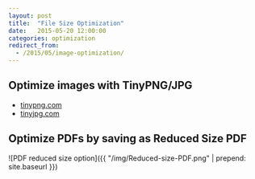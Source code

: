 ```yaml
---
layout: post
title:  "File Size Optimization"
date:   2015-05-20 12:00:00
categories: optimization
redirect_from:
  - /2015/05/image-optimization/
---
```



## Optimize images with TinyPNG/JPG

* [tinypng.com](https://tinypng.com/)
* [tinyjpg.com](https://tinyjpg.com/)

## Optimize PDFs by saving as Reduced Size PDF

![PDF reduced size option]({{ "/img/Reduced-size-PDF.png" | prepend: site.baseurl }})
